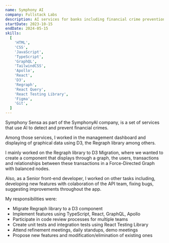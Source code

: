 ```yaml
---
name: Symphony AI
company: Fullstack Labs
description: AI services for banks including financial crime prevention
startDate: 2023-10-15
endDate: 2024-05-15
skills:
  [
    'HTML',
    'CSS',
    'JavaScript',
    'TypeScript',
    'GraphQL',
    'TailwindCSS',
    'Apollo',
    'React',
    'D3',
    'Regraph',
    'React Query',
    'React Testing Library',
    'Figma',
    'Git',
  ]
---
```


Symphony Sensa as part of the SymphonyAI company, is a set of services that use AI to detect and prevent financial crimes.

Among those services, I worked in the management dashboard and displaying of graphical data using D3, the Regraph library among others.

I mainly worked on the Regraph library to D3 Migration, where we wanted to create a component that displays through a graph, the users, transactions and relationships between these transactions in a Force-Directed Graph with balanced nodes.

Also, as a Senior front-end developer, I worked on other tasks including, developing new features with colaboration of the API team, fixing bugs, suggesting improvements throughout the app.

My responsibilities were:

- Migrate Regraph library to a D3 component
- Implement features using TypeScript, React, GraphQL, Apollo
- Participate in code review processes for multiple teams
- Create unit tests and integration tests using React Testing Library
- Attend refinement meetings, daily standups, demo meetings
- Propose new features and modification/elimination of existing ones
